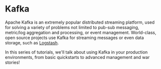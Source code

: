 # Kafka

Apache Kafka is an extremely popular distributed streaming platform, used for solving a variety of problems not limited to pub-sub messaging, metric/log aggregation and processing, or event management. World-class, open source projects use Kafka for streaming messages or even data storage, such as [Logstash](https://www.elastic.co/products/logstash).

In this series of tutorials, we'll talk about using Kafka in your production environments, from basic quickstarts to advanced management and war stories! 